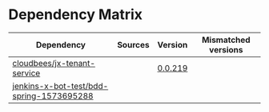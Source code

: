 # Dependency Matrix

Dependency | Sources | Version | Mismatched versions
---------- | ------- | ------- | -------------------
[cloudbees/jx-tenant-service](https://github.com/cloudbees/jx-tenant-service) |  | [0.0.219](https://github.com/cloudbees/jx-tenant-service/releases/tag/v0.0.219) | 
[jenkins-x-bot-test/bdd-spring-1573695288](https://github.com/jenkins-x-bot-test/bdd-spring-1573695288.git) |  | []() | 
